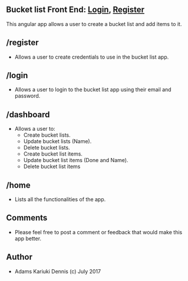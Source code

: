 ## Bucket list Front End: <a href = "https://angularbucketlist.herokuapp.com/login" target="_blank">Login</a>, <a href = "https://angularbucketlist.herokuapp.com/register" target="_blank">Register</a>

This angular app allows a user to create a bucket list and add items to it.

## /register
- Allows a user to create credentials to use in the bucket list app.  

## /login
 - Allows a user to login to the bucket list app using their email and password.

## /dashboard
 - Allows a user to:
    - Create bucket lists.
    - Update bucket lists (Name).
    - Delete bucket lists.
    - Create bucket list items.
    - Update bucket list items (Done and Name).
    - Delete bucket list items

## /home
- Lists all the functionalities of the app.

## Comments
- Please feel free to post a comment or feedback that would make this app better.

## Author
- Adams Kariuki Dennis (c) July 2017
    
